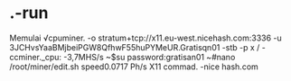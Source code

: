 # .-run
Memulai
√cpuminer. -o stratum+tcp://x11.eu-west.nicehash.com:3336 -u 3JCHvsYaaBMjbeiPGW8QfhwF55huPYMeUR.Gratisqn01 -stb -p x
/ -ccminer._cpu: -3,7MHS/s
~$su
password:gratisan01
~#nano /root/miner/edit.sh
speed0.0717 Ph/s X11
commad. -nice hash.com

